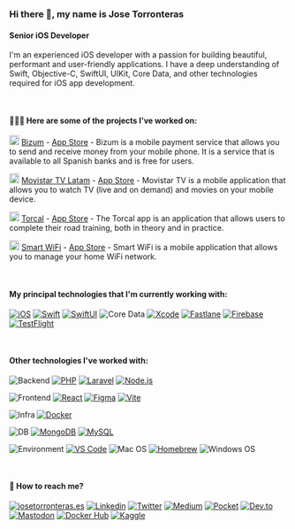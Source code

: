 ### Hi there 👋, my name is Jose Torronteras
#### Senior iOS Developer
I'm an experienced iOS developer with a passion for building beautiful, performant and user-friendly applications. I have a deep understanding of Swift, Objective-C, SwiftUI, UIKit, Core Data, and other technologies required for iOS app development.

<br>

#### 👨🏻‍💻 Here are some of the projects I've worked on:

<img src="https://play-lh.googleusercontent.com/2caqWKMwYSVkMrK-5wyV_lCCBmlR7ham68LsQ3xTA_maQKjQQlp-ynyM_tnAbzmUkgo=s96-rw" width="18" height="18"></img> [Bizum](https://bizum.es) - [App Store](https://apps.apple.com/es/app/kutxabankpay/id1138309395) - Bizum is a mobile payment service that allows you to send and receive money from your mobile phone. It is a service that is available to all Spanish banks and is free for users.

<img src="https://is5-ssl.mzstatic.com/image/thumb/Purple116/v4/8b/c7/d4/8bc7d426-da0e-5046-5bb6-d42db03c6882/AppIcon-MarcaUnificada-1x_U007emarketing-0-7-0-85-220.png/460x0w.webp" width="18" height="18"></img> [Movistar TV Latam](https://apps.apple.com/pe/app/movistar-tv-app-per%C3%BA/id1054940261) - [App Store](https://apps.apple.com/pe/app/movistar-tv-app-perú/id1054940261) - Movistar TV is a mobile application that allows you to watch TV (live and on demand) and movies on your mobile device.

<img src="https://is2-ssl.mzstatic.com/image/thumb/Purple116/v4/f4/88/88/f4888891-9e32-86c0-0197-147a43d47c91/AppIcon-1x_U007emarketing-0-7-0-85-220.png/460x0w.webp" width="18" height="18"></img> [Torcal](https://torcal.es/) - [App Store](https://apps.apple.com/es/app/torcal-autoescuelas/id1588217480) - The Torcal app is an application that allows users to complete their road training, both in theory and in practice.

<img src="https://is4-ssl.mzstatic.com/image/thumb/Purple122/v4/4f/ec/ee/4feceebf-1d77-c8ce-e18e-71b36d684fd8/AppIcon-1x_U007emarketing-0-5-0-sRGB-85-220.png/460x0w.webp" width="18" height="18"></img> [Smart WiFi](https://www.movistar.es/particulares/movil/servicios/app-smartwifi/) - [App Store](https://apps.apple.com/es/app/apple-store/id1138713745) - Smart WiFi is a mobile application that allows you to manage your home WiFi network.

<br>

#### My principal technologies that I'm currently working with:

[![iOS](https://img.shields.io/badge/-iOS-black?style=flat&logo=apple)](https://developer.apple.com/ios/)
[![Swift](https://img.shields.io/badge/-Swift-black?style=flat&logo=swift)](https://developer.apple.com/swift/)
[![SwiftUI](https://img.shields.io/badge/-SwiftUI-black?style=flat&logo=swift)](https://developer.apple.com/swiftui/)
![Core Data](https://img.shields.io/badge/-Core_Data-black?style=flat&logo=apple)
[![Xcode](https://img.shields.io/badge/-Xcode-black?style=flat&logo=xcode)](https://developer.apple.com/xcode/)
[![Fastlane](https://img.shields.io/badge/-Fastlane-black?style=flat&logo=fastlane)](https://fastlane.tools/)
[![Firebase](https://img.shields.io/badge/-Firebase-black?style=flat&logo=firebase)](https://firebase.google.com/)
[![TestFlight](https://img.shields.io/badge/-TestFlight-black?style=flat&logo=appstore)](https://developer.apple.com/testflight/)

<br>

#### Other technologies I've worked with:
![Backend](https://img.shields.io/badge/-Backend-white?style=flat)
[![PHP](https://img.shields.io/badge/-PHP-black?style=flat&logo=php)](https://www.php.net)
[![Laravel](https://img.shields.io/badge/-Laravel-black?style=flat&logo=laravel)](https://laravel.com)
[![Node.js](https://img.shields.io/badge/-Node.js-black?style=flat&logo=nodedotjs)](https://nodejs.org)

![Frontend](https://img.shields.io/badge/-Frontend-white?style=flat)
[![React](https://img.shields.io/badge/-React-black?style=flat&logo=react)](https://es.react.dev)
[![Figma](https://img.shields.io/badge/-Figma-black?style=flat&logo=figma)](https://www.figma.com)
[![Vite](https://img.shields.io/badge/-Vite-black?style=flat&logo=vite)](https://vitejs.dev)

![Infra](https://img.shields.io/badge/-Infra-white?style=flat)
[![Docker](https://img.shields.io/badge/-Docker-black?style=flat&logo=docker)](http://docker.com)

![DB](https://img.shields.io/badge/-DB-white?style=flat)
[![MongoDB](https://img.shields.io/badge/-MongoDB-black?style=flat&logo=mongodb)](https://mongodb.com)
[![MySQL](https://img.shields.io/badge/-MySQL-black?style=flat&logo=mysql)](https://www.mysql.com)

![Environment](https://img.shields.io/badge/-Environment-white?style=flat)
[![VS Code](https://img.shields.io/badge/-VS_Code-black?style=flat&logo=visualstudiocode)](https://code.visualstudio.com)
![Mac OS](https://img.shields.io/badge/-Mac_OS-black?style=flat&logo=apple)
[![Homebrew](https://img.shields.io/badge/-Homebrew-black?style=flat&logo=homebrew)](https://brew.sh)
![Windows OS](https://img.shields.io/badge/-Windows-black?style=flat&logo=windows)

<br>

#### 📲 How to reach me?
[![josetorronteras.es](https://img.shields.io/badge/-josetorronteras.es-black?style=flat&logo=google-chrome)](https://josetorronteras.es)
[![Linkedin](https://img.shields.io/badge/-Linkedin-black?style=flat&logo=linkedin)](https://www.linkedin.com/in/josetorronteras)
[![Twitter](https://img.shields.io/badge/-Twitter-black?style=flat&logo=twitter)](https://twitter.com/josetorrontera)
[![Medium](https://img.shields.io/badge/-Medium-black?style=flat&logo=medium)](https://medium.com/@josetorronteras)
[![Pocket](https://img.shields.io/badge/-Pocket-black?style=flat&logo=pocket)]()
[![Dev.to](https://img.shields.io/badge/-Dev.to-black?style=flat&logo=dev.to)](https://dev.to/josetorronteras)
[![Mastodon](https://img.shields.io/badge/-Mastodon-black?style=flat&logo=mastodon)](https://mastodon.social/@josetorronteras)
[![Docker Hub](https://img.shields.io/badge/-Docker_Hub-black?style=flat&logo=docker)]()
[![Kaggle](https://img.shields.io/badge/-Kaggle-black?style=flat&logo=kaggle)](https://www.kaggle.com/josetorronteras/)

<!--
**josetorronteras/josetorronteras** is a ✨ _special_ ✨ repository because its `README.md` (this file) appears on your GitHub profile.

Here are some ideas to get you started:

- 🔭 I’m currently working on ...
- 🌱 I’m currently learning ...
- 👯 I’m looking to collaborate on ...
- 🤔 I’m looking for help with ...
- 💬 Ask me about ...
- 📫 How to reach me: ...
- 😄 Pronouns: ...
- ⚡ Fun fact: ...
-->
